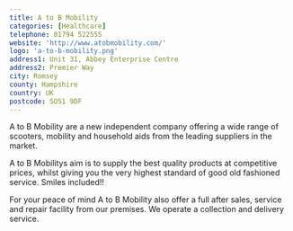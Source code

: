 ```yaml
---
title: A to B Mobility
categories: [Healthcare]
telephone: 01794 522555
website: 'http://www.atobmobility.com/'
logo: 'a-to-b-mobility.png'
address1: Unit 31, Abbey Enterprise Centre
address2: Premier Way
city: Romsey
county: Hampshire
country: UK
postcode: SO51 9DF
---
```

A to B Mobility are a new independent company offering a wide range of scooters, mobility and household aids from the leading suppliers in the market.

A to B Mobilitys aim is to supply the best quality products at competitive prices, whilst giving you the very highest standard of good old fashioned service. Smiles included!!

For your peace of mind A to B Mobility also offer a full after sales, service and repair facility from our premises. We operate a collection and delivery service.
